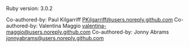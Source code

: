 Ruby version: 3.0.2

Co-authored-by: Paul Kilgarriff <PKilgarriff@users.noreply.github.com>
Co-authored-by: Valentina Maggio <valentina-maggio@users.noreply.github.com>
Co-authored-by: Jonny Abrams <jonnyabrams@users.noreply.github.com>